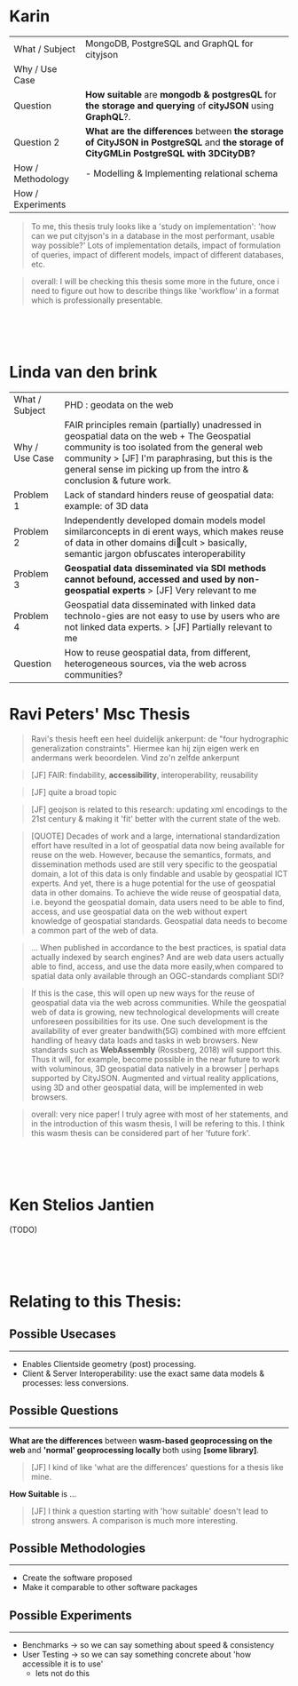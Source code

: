 # Karin

|||
|---|---|
| What / Subject    | MongoDB, PostgreSQL and GraphQL for cityjson              |
| Why / Use Case    | 
| Question          | **How suitable** are **mongodb & postgresQL** for **the storage and querying** of **cityJSON** using **GraphQL**?.
| Question 2        | **What are the differences** between **the storage of CityJSON in PostgreSQL** and **the storage of CityGMLin PostgreSQL with 3DCityDB?** |
| How / Methodology | - Modelling & Implementing relational schema | 
| How / Experiments |

> To me, this thesis truly looks like a 'study on implementation': 'how can we put cityjson's in a database in the most performant, usable way possible?' Lots of implementation details, impact of formulation of queries, impact of different models, impact of different databases, etc. 
 
> overall: I will be checking this thesis some more in the future, once i need to figure out how to describe things like 'workflow' in a format which is professionally presentable.

<br/><br/><br/>

# Linda van den brink

|||
|---|---|
| What / Subject    | PHD : geodata on the web
| Why / Use Case    | FAIR principles remain (partially) unadressed in geospatial data on the web + The Geospatial community is too isolated from the general web community > [JF] I'm paraphrasing, but this is the general sense im picking up from the intro & conclusion & future work. 
| Problem 1         | Lack of standard hinders reuse of geospatial data:  example: of 3D data
| Problem 2         | Independently  developed  domain  models  model  similarconcepts in di erent ways, which makes reuse of data in other domains dicult > basically, semantic jargon obfuscates interoperability 
| Problem 3         | **Geospatial data disseminated via SDI methods cannot befound, accessed and used by non-geospatial experts** > [JF] Very relevant to me
| Problem 4         | Geospatial data disseminated with linked data technolo-gies are not easy to use by users who are not linked data experts. > [JF] Partially relevant to me
| Question          | How  to  reuse  geospatial  data,  from  different,  heterogeneous  sources, via the web across communities?




# Ravi Peters' Msc Thesis

> Ravi's thesis heeft een heel duidelijk ankerpunt: de "four hydrographic generalization constraints". Hiermee kan hij zijn eigen werk en andermans werk beoordelen. Vind zo'n zelfde ankerpunt






> [JF] FAIR: findability, **accessibility**, interoperability, reusability

> [JF] quite a broad topic

> [JF] geojson is related to this research: updating xml encodings to the 21st century & making it 'fit' better with the current state of the web. 

> [QUOTE] Decades of work and a large, international standardization effort have resulted in a lot of geospatial data now being available for reuse on the web.  However, because the semantics, formats, and dissemination methods used are still very specific to the geospatial domain, a lot of this data is only findable  and  usable  by  geospatial  ICT  experts.   And  yet,  there  is  a  huge potential  for  the  use  of  geospatial  data  in  other  domains.   To  achieve  the wide reuse of geospatial data, i.e.  beyond the geospatial domain, data users need to be able to  find, access, and use geospatial data on the web without expert knowledge of geospatial standards.  Geospatial data needs to become a common part of the web of data.


> ... When published in accordance to the best practices, is spatial data actually indexed by search engines?  And are web data users actually able to  find,  access,  and use the data more easily,when  compared  to  spatial  data  only  available  through  an  OGC-standards compliant SDI?

> If this is the case, this will open up new ways for the reuse of geospatial data via the web across communities.  While the geospatial web of data is growing, new technological developments will create unforeseen possibilities for its use.  One such development is the availability of ever greater bandwith(5G) combined with more effcient handling of heavy data loads and tasks in web browsers.  New standards such as **WebAssembly** (Rossberg, 2018) will support this. Thus it will, for example, become possible in the near future to work with voluminous, 3D geospatial data natively in a browser | perhaps supported by CityJSON. Augmented and virtual reality applications, using 3D and other geospatial data, will be implemented in web browsers.

> overall: very nice paper! I truly agree with most of her statements, and in the introduction of this wasm thesis, I will be refering to this. I think this wasm thesis can be considered part of her 'future fork'.




<br/><br/><br/>

# Ken Stelios Jantien

(TODO)





<br/><br/><br/>

# Relating to this Thesis: 


## Possible Usecases 
--------------------

- Enables Clientside geometry (post) processing.
- Client & Server Interoperability: use the exact same data models & processes: less conversions. 





## Possible Questions
---------------------

**What are the differences** between **wasm-based geoprocessing on the web** and **'normal' geoprocessing locally** both using **[some library]**.

> [JF] I kind of like 'what are the differences' questions for a thesis like mine. 

**How Suitable** is ...

> [JF] I think a question starting with 'how suitable' doesn't lead to strong answers. A comparison is much more interesting.





## Possible Methodologies
-------------------------

- Create the software proposed 
- Make it comparable to other software packages





## Possible Experiments
-----------------------

- Benchmarks -> so we can say something about speed & consistency
- User Testing -> so we can say something concrete about 'how accessible it is to use'
  - lets not do this 


